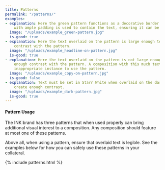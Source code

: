 ```yaml
---
title: Patterns
permalink: "/patterns/"
examples:
- explanation: Here the green pattern functions as a decorative border. A white box
    with ample padding is used to contain the text, ensuring it can be easily read.
  image: "/uploads/example_green-pattern.jpg"
  is-good: true
- explanation: Here the text overlaid on the pattern is large enough to provide sufficient
    contrast with the pattern.
  image: "/uploads/example_headline-on-pattern.jpg"
  is-good: true
- explanation: Here the text overlaid on the pattern is not large enough to provide
    enough contrast with the pattern. A composition with this much text would be an
    inappropriate instance to use the pattern.
  image: "/uploads/example_copy-on-pattern.jpg"
  is-good: false
- explanation: Text must be set in Starr White when overlaid on the dark pattern to
    create enough contrast.
  image: "/uploads/example_dark-pattern.jpg"
  is-good: true
---
```


#### **Pattern Usage**

The INK brand has three patterns that when used properly can bring additional visual interest to a composition. Any composition should feature at most one of these patterns.

Above all, when using a pattern, ensure that overlaid text is legible. See the examples below for how you can safely use these patterns in your collateral.


{% include patterns.html %}